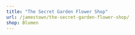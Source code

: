 ```yaml
---
title: "The Secret Garden Flower Shop"
url: /jamestown/the-secret-garden-flower-shop/
shop: Blumen
---
```


